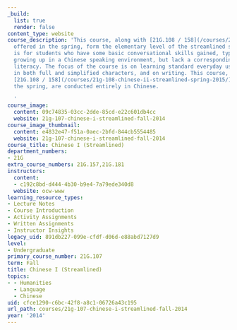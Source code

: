 ```yaml
---
_build:
  list: true
  render: false
content_type: website
course_description: 'This course, along with [21G.108 / 158](/courses/21g-108-chinese-ii-streamlined-spring-2015/)
  offered in the spring, form the elementary level of the streamlined sequence, which
  is for students who have some basic conversational skills gained, typically, from
  growing up in a Chinese speaking environment, but lack a corresponding level of
  literacy. The focus of the course is on learning standard everyday usage, on reading
  in both full and simplified characters, and on writing. This course, along with
  [21G.108 / 158](/courses/21g-108-chinese-ii-streamlined-spring-2015/) offered in
  the spring, are conducted entirely in Chinese.

  '
course_image:
  content: 09c74835-03cc-2dde-85cd-e22c601db4cc
  website: 21g-107-chinese-i-streamlined-fall-2014
course_image_thumbnail:
  content: e4832e47-f51a-0aec-2bfd-844cb5554485
  website: 21g-107-chinese-i-streamlined-fall-2014
course_title: Chinese I (Streamlined)
department_numbers:
- 21G
extra_course_numbers: 21G.157,21G.181
instructors:
  content:
  - c192c8bd-d444-4b30-b9e4-7a79ede340d8
  website: ocw-www
learning_resource_types:
- Lecture Notes
- Course Introduction
- Activity Assignments
- Written Assignments
- Instructor Insights
legacy_uid: 891db227-099e-cfdf-d06d-e88abd7127d9
level:
- Undergraduate
primary_course_number: 21G.107
term: Fall
title: Chinese I (Streamlined)
topics:
- - Humanities
  - Language
  - Chinese
uid: cfce1290-c6bc-42f8-a8c1-06726a43c195
url_path: courses/21g-107-chinese-i-streamlined-fall-2014
year: '2014'
---
```

